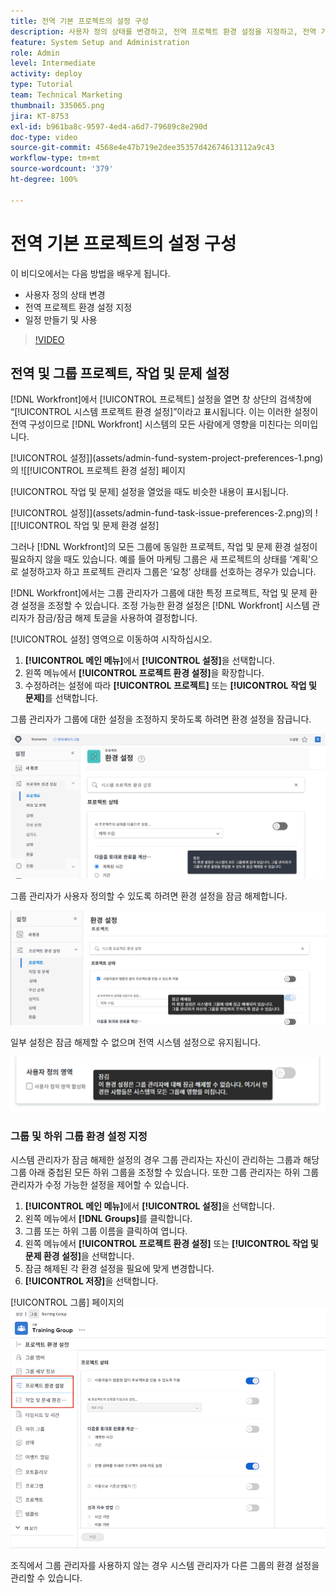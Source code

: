 ```yaml
---
title: 전역 기본 프로젝트의 설정 구성
description: 사용자 정의 상태를 변경하고, 전역 프로젝트 환경 설정을 지정하고, 전역 기본 설정인 일정을 만드는 방법을 알아봅니다.
feature: System Setup and Administration
role: Admin
level: Intermediate
activity: deploy
type: Tutorial
team: Technical Marketing
thumbnail: 335065.png
jira: KT-8753
exl-id: b961ba8c-9597-4ed4-a6d7-79689c8e290d
doc-type: video
source-git-commit: 4568e4e47b719e2dee35357d42674613112a9c43
workflow-type: tm+mt
source-wordcount: '379'
ht-degree: 100%

---
```


# 전역 기본 프로젝트의 설정 구성

<!--
21.4 updates have been made
-->

이 비디오에서는 다음 방법을 배우게 됩니다.

* 사용자 정의 상태 변경
* 전역 프로젝트 환경 설정 지정
* 일정 만들기 및 사용

>[!VIDEO](https://video.tv.adobe.com/v/3423351/?quality=12&learn=on&enablevpops&captions=kor)

## 전역 및 그룹 프로젝트, 작업 및 문제 설정

[!DNL Workfront]에서 [!UICONTROL 프로젝트] 설정을 열면 창 상단의 검색창에 “[!UICONTROL 시스템 프로젝트 환경 설정]”이라고 표시됩니다. 이는 이러한 설정이 전역 구성이므로 [!DNL Workfront] 시스템의 모든 사람에게 영향을 미친다는 의미입니다.

[!UICONTROL 설정]](assets/admin-fund-system-project-preferences-1.png)의 ![[!UICONTROL 프로젝트 환경 설정] 페이지

[!UICONTROL 작업 및 문제] 설정을 열었을 때도 비슷한 내용이 표시됩니다.

[!UICONTROL 설정]](assets/admin-fund-task-issue-preferences-2.png)의 ![[!UICONTROL 작업 및 문제 환경 설정]

그러나 [!DNL Workfront]의 모든 그룹에 동일한 프로젝트, 작업 및 문제 환경 설정이 필요하지 않을 때도 있습니다. 예를 들어 마케팅 그룹은 새 프로젝트의 상태를 ‘계획’으로 설정하고자 하고 프로젝트 관리자 그룹은 ‘요청’ 상태를 선호하는 경우가 있습니다.

[!DNL Workfront]에서는 그룹 관리자가 그룹에 대한 특정 프로젝트, 작업 및 문제 환경 설정을 조정할 수 있습니다. 조정 가능한 환경 설정은 [!DNL Workfront] 시스템 관리자가 잠금/잠금 해제 토글을 사용하여 결정합니다.

[!UICONTROL 설정] 영역으로 이동하여 시작하십시오.

1. **[!UICONTROL 메인 메뉴]**&#x200B;에서 **[!UICONTROL 설정]**&#x200B;을 선택합니다.
1. 왼쪽 메뉴에서 **[!UICONTROL 프로젝트 환경 설정]**&#x200B;을 확장합니다.
1. 수정하려는 설정에 따라 **[!UICONTROL 프로젝트]** 또는 **[!UICONTROL 작업 및 문제]**&#x200B;를 선택합니다.

그룹 관리자가 그룹에 대한 설정을 조정하지 못하도록 하려면 환경 설정을 잠급니다.

![잠긴 환경 설정 메시지](assets/admin-fund-preferences-locked-3.png)

그룹 관리자가 사용자 정의할 수 있도록 하려면 환경 설정을 잠금 해제합니다.

![잠금 해제된 환경 설정 메시지](assets/admin-fund-preferences-unlocked-4.png)

일부 설정은 잠금 해제할 수 없으며 전역 시스템 설정으로 유지됩니다.

![잠긴 환경 설정 메시지](assets/admin-fund-preferences-always-locked-5.png)

### 그룹 및 하위 그룹 환경 설정 지정

시스템 관리자가 잠금 해제한 설정의 경우 그룹 관리자는 자신이 관리하는 그룹과 해당 그룹 아래 중첩된 모든 하위 그룹을 조정할 수 있습니다. 또한 그룹 관리자는 하위 그룹 관리자가 수정 가능한 설정을 제어할 수 있습니다.

1. **[!UICONTROL 메인 메뉴]**&#x200B;에서 **[!UICONTROL 설정]**&#x200B;을 선택합니다.
1. 왼쪽 메뉴에서 **[!DNL Groups]**&#x200B;를 클릭합니다.
1. 그룹 또는 하위 그룹 이름을 클릭하여 엽니다.
1. 왼쪽 메뉴에서 **[!UICONTROL 프로젝트 환경 설정]** 또는 **[!UICONTROL 작업 및 문제 환경 설정]**&#x200B;을 선택합니다.
1. 잠금 해제된 각 환경 설정을 필요에 맞게 변경합니다.
1. **[!UICONTROL 저장]**&#x200B;을 선택합니다.

[!UICONTROL 그룹] 페이지의 ![[!UICONTROL 프로젝트 상태] 섹션](assets/admin-fund-group-preferences.png)

조직에서 그룹 관리자를 사용하지 않는 경우 시스템 관리자가 다른 그룹의 환경 설정을 관리할 수 있습니다.

<!--
learn more URLs and guides
Create or edit a group status 
Group administrators 
Configure system-wide project preferences 
Configure project preferences for a group 
Configure task and issue preferences for a group 
Create and modify a group’s schedule 
-->

